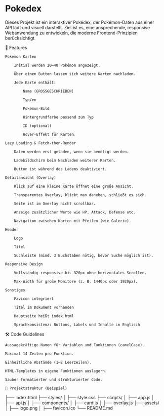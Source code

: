 # Pokedex

Dieses Projekt ist ein interaktiver Pokédex, der Pokémon-Daten aus einer API lädt und visuell darstellt. Ziel ist es, eine ansprechende, responsive Webanwendung zu entwickeln, die moderne Frontend-Prinzipien berücksichtigt.

🚀 Features

    Pokémon Karten

        Initial werden 20–40 Pokémon angezeigt.

        Über einen Button lassen sich weitere Karten nachladen.

        Jede Karte enthält:

            Name (GROSSGESCHRIEBEN)

            Typ/en

            Pokémon-Bild

            Hintergrundfarbe passend zum Typ

            ID (optional)

            Hover-Effekt für Karten.

    Lazy Loading & Fetch-then-Render

        Daten werden erst geladen, wenn sie benötigt werden.

        Ladebildschirm beim Nachladen weiterer Karten.

        Button ist während des Ladens deaktiviert.

    Detailansicht (Overlay)

        Klick auf eine kleine Karte öffnet eine große Ansicht.

        Transparentes Overlay, klickt man daneben, schließt es sich.

        Seite ist im Overlay nicht scrollbar.

        Anzeige zusätzlicher Werte wie HP, Attack, Defense etc.

        Navigation zwischen Karten mit Pfeilen (wie Galerie).

    Header

        Logo

        Titel

        Suchleiste (mind. 3 Buchstaben nötig, bevor Suche möglich ist).

    Responsive Design

        Vollständig responsive bis 320px ohne horizontales Scrollen.

        Max-Width für große Monitore (z. B. 1440px oder 1920px).

    Sonstiges

        Favicon integriert

        Titel im Dokument vorhanden

        Hauptseite heißt index.html

        Sprachkonsistenz: Buttons, Labels und Inhalte in Englisch

🛠️ Code Guidelines

    Aussagekräftige Namen für Variablen und Funktionen (camelCase).

    Maximal 14 Zeilen pro Funktion.

    Einheitliche Abstände (1–2 Leerzeilen).

    HTML-Templates in eigene Funktionen auslagern.

    Sauber formatierter und strukturierter Code.

    📂 Projektstruktur (Beispiel)
├── index.html
├── styles/
│   ├── style.css
├── scripts/
│   ├── app.js
│   ├── api.js
│   ├── components/
│       ├── card.js
│       ├── overlay.js
├── assets/
│   ├── logo.png
│   ├── favicon.ico
└── README.md